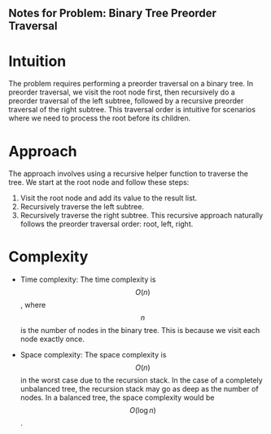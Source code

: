 ## **Notes for Problem: Binary Tree Preorder Traversal**

# Intuition
The problem requires performing a preorder traversal on a binary tree. In preorder traversal, we visit the root node first, then recursively do a preorder traversal of the left subtree, followed by a recursive preorder traversal of the right subtree. This traversal order is intuitive for scenarios where we need to process the root before its children.

# Approach
The approach involves using a recursive helper function to traverse the tree. We start at the root node and follow these steps:
1. Visit the root node and add its value to the result list.
2. Recursively traverse the left subtree.
3. Recursively traverse the right subtree.
This recursive approach naturally follows the preorder traversal order: root, left, right.

# Complexity
- Time complexity:
  The time complexity is $$O(n)$$, where $$n$$ is the number of nodes in the binary tree. This is because we visit each node exactly once.

- Space complexity:
  The space complexity is $$O(n)$$ in the worst case due to the recursion stack. In the case of a completely unbalanced tree, the recursion stack may go as deep as the number of nodes. In a balanced tree, the space complexity would be $$O(\log n)$$.